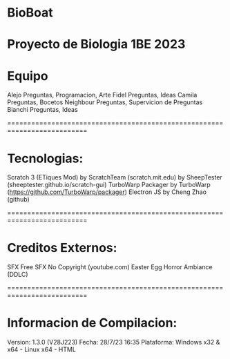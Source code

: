 # BioBoat

Proyecto de Biologia 1BE 2023
==========================================================================
# Equipo

Alejo		Preguntas, Programacion, Arte
Fidel		Preguntas, Ideas
Camila		Preguntas, Bocetos
Neighbour	Preguntas, Supervicion de Preguntas
Bianchi		Preguntas, Ideas

==========================================================================

# Tecnologias:

Scratch 3 (ETiques Mod) by ScratchTeam (scratch.mit.edu)
			by SheepTester (sheeptester.github.io/scratch-gui)
TurboWarp Packager	by TurboWarp (https://github.com/TurboWarp/packager)
Electron JS		by Cheng Zhao (github) 

==========================================================================
# Creditos Externos:
SFX			Free SFX No Copyright (youtube.com)
			Easter Egg Horror Ambiance (DDLC)


==========================================================================
# Informacion de Compilacion:

Version: 1.3.0 (V28J223)
Fecha: 28/7/23	16:35
Plataforma: Windows x32 & x64 - Linux x64 - HTML
